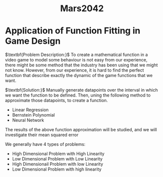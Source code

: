 <div style="text-align: center;">
  <h1>Mars2042</h1>
</div>


<h1>Application of Function Fitting in Game Design</h1>
<p>$\textbf{Problem Description:}$ To create a mathematical function in a video game to model some behaviour is not easy from our experience, there might be some method that the industry has been using that we might not know. However, from our experience, it is hard to find the perfect function that describe exactly the dynamic of the game functions that we want.</p>

<p>$\textbf{Solution:}$ Manually generate datapoints over the interval in which we want the function to be defined. Then, uning the following method to approximate those datapoints, to create a function.</p>
    <ul>
      <li>Linear Regression</li>
      <li>Bernstein Polynomial</li>
      <li>Neural Network</li>
    </ul>
<p>The results of the above function approximation will be studied, and we will investigate their mean squared error</p>
We generally have 4 types of problems:
<ul>
  <li>High Dimensional Problem with High Linearity</li>
  <li>Low Dimensional Problem with Low Linearity</li>
  <li>High Dimensionail Problem with low Linearity</li>
  <li>Low Dimensional Problem with high linearity</li>
</ul>
